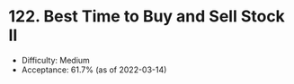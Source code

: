 # 122. Best Time to Buy and Sell Stock II
- Difficulty: Medium
- Acceptance: 61.7% (as of 2022-03-14)

